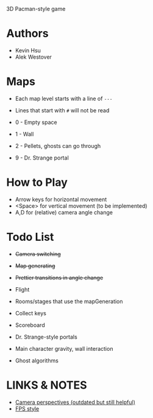 3D Pacman-style game

# Authors
* Kevin Hsu
* Alek Westover

# Maps
* Each map level starts with a line of `---`
* Lines that start with `#` will not be read
* 0 - Empty space
* 1 - Wall
* 2 - Pellets, ghosts can go through

* 9 - Dr. Strange portal


# How to Play
* Arrow keys for horizontal movement
* \<Space> for vertical movement (to be implemented)
* A,D for (relative) camera angle change 

# Todo List
* ~~Camera switching~~
* ~~Map generating~~
* ~~Prettier transitions in angle change~~
* Flight
* Rooms/stages that use the mapGeneration
* Collect keys
* Scoreboard

* Dr. Strange-style portals
* Main character gravity, wall interaction
* Ghost algorithms

# LINKS & NOTES
* [Camera perspectives (outdated but still helpful)](https://processing.org/reference/camera_.html)
* [FPS style](https://gamedev.stackexchange.com/questions/68008/processing-implement-a-first-person-camera)

